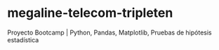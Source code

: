 # megaline-telecom-tripleten
Proyecto Bootcamp | Python, Pandas, Matplotlib, Pruebas de hipótesis estadística
